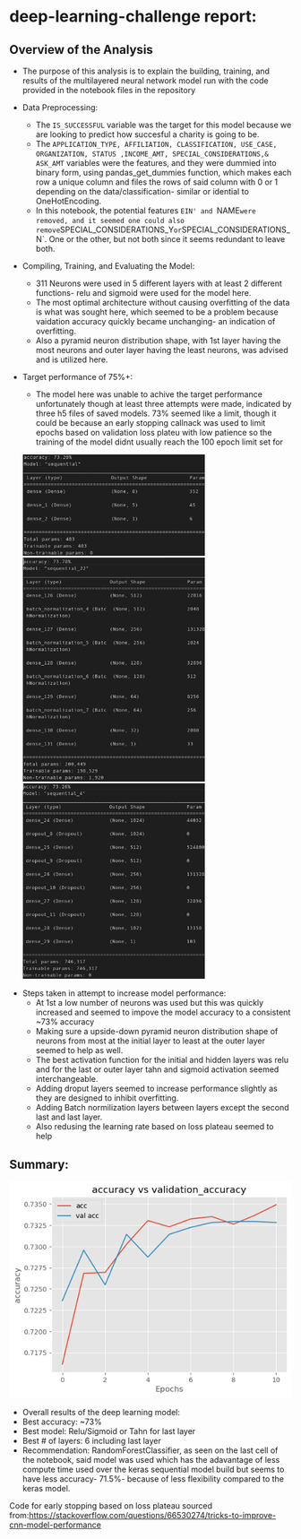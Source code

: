 # deep-learning-challenge report:
## Overview of the Analysis
* The purpose of this analysis is to explain the building, training, and results of the multilayered neural network model run with the code provided in the notebook files in the repository

* Data Preprocessing:
  * The `IS_SUCCESSFUL` variable was the target for this model because we are looking to predict how succesful a charity is going to be.
  * The `APPLICATION_TYPE, AFFILIATION, CLASSIFICATION, USE_CASE, ORGANIZATION, STATUS ,INCOME_AMT, SPECIAL_CONSIDERATIONS,& ASK_AMT` variables were the features, and they were dummied into binary form, using pandas_get_dummies function, which makes each row a unique column and files the rows of said column with 0 or 1 depending on the data/classification- similar or idential to OneHotEncoding.
  * In this notebook, the potential features `EIN' and `NAME` were removed, and it seemed one could also remove `SPECIAL_CONSIDERATIONS_Y` or `SPECIAL_CONSIDERATIONS_N`. One or the other, but not both since it seems redundant to leave both.
* Compiling, Training, and Evaluating the Model:
  * 311 Neurons were used in 5 different layers with at least 2 different functions- relu and sigmoid were used for the model here. 
  * The most optimal architecture without causing overfitting of the data is what was sought here, which seemed to be a problem because vaidation accuracy quickly became unchanging- an indication of overfitting. 
  * Also a pyramid neuron distribution shape, with 1st layer having the most neurons and outer layer having the least neurons, was advised and is utilized here.
* Target performance of 75%+:
  * The model here was unable to achive the target performance unfortunately though at least three attempts were made, indicated by three h5 files of saved models. 73% seemed like a limit, though it could be because an early stopping callnack was used to limit epochs based on validation loss plateu with  low patience so the training of the model didnt usually reach the 100 epoch limit set for <p float="center">
  <img src="https://raw.githubusercontent.com/BMO777/deep-learning-challenge/master/model0.png" width="325" />
  <img src="https://raw.githubusercontent.com/BMO777/deep-learning-challenge/master/model1.png" width="325" /> 
  <img src="https://raw.githubusercontent.com/BMO777/deep-learning-challenge/master/model2.png" width="325" />
</p>

* Steps taken in attempt to increase model performance:
  * At 1st a low number of neurons was used but this was quickly increased and seemed to impove the model accuracy to a consistent ~73% accuracy
  * Making sure a upside-down pyramid neuron distribution shape of neurons from most at the initial layer to least at the outer layer seemed to help as well.
  * The best activation function for the initial and hidden layers was relu and for the last or outer layer tahn and sigmoid activation seemed interchangeable.
  * Adding droput layers seemed to increase performance slightly as they are designed to inhibit overfitting.
  * Adding Batch normilization layers between layers except the second last and last layer.
  * Also redusing the learning rate based on loss plateau seemed to help
## Summary:
![](https://raw.githubusercontent.com/BMO777/deep-learning-challenge/master/result1.png)
 * Overall results of the deep learning model: 
  * Best accuracy: ~73% 
  * Best model: Relu/Sigmoid or Tahn for last layer
  * Best # of layers: 6 including last layer
 * Recommendation: RandomForestClassifier, as seen on the last cell of the notebook, said model was used which has the adavantage of less compute time used over the keras sequential model build but seems to have less accuracy- 71.5%- because of less flexibility compared to the keras model.

Code for early stopping based on loss plateau sourced from:https://stackoverflow.com/questions/66530274/tricks-to-improve-cnn-model-performance
